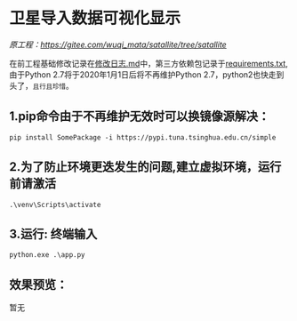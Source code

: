 # 卫星导入数据可视化显示
*原工程：https://gitee.com/wuqi_mata/satallite/tree/satallite*

在前工程基础修改记录在[修改日志.md](修改日志_lk.md)中，第三方依赖包记录于[requirements.txt](requirements.txt),
由于Python 2.7将于2020年1月1日后将不再维护Python 2.7，python2也快走到头了，`且行且珍惜`。

## 1.pip命令由于不再维护无效时可以换镜像源解决： 
```
pip install SomePackage -i https://pypi.tuna.tsinghua.edu.cn/simple
```
## 2.为了防止环境更迭发生的问题,建立虚拟环境，运行前请激活 
```
.\venv\Scripts\activate
```
## 3.运行: 终端输入
```
python.exe .\app.py 
```
## 效果预览：
暂无